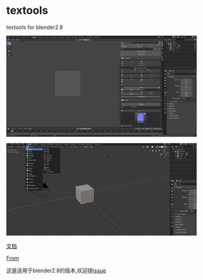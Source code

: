 # textools
textools for blender2.8

![](mDrivEngine/textools.png)

![](mDrivEngine/textools1.png)

[文档](http://renderhjs.net/textools/blender/)

[From](https://bitbucket.org/renderhjs/textools-blender/src/master/)

这是适用于blender2.8的版本,欢迎提[issue](https://github.com/BlenderCN/textools/issues)


